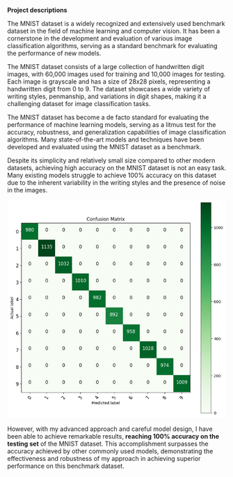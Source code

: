 **Project descriptions**

The MNIST dataset is a widely recognized and extensively used benchmark dataset in the field of machine learning and computer vision. It has been a cornerstone in the development and evaluation of various image classification algorithms, serving as a standard benchmark for evaluating the performance of new models.

The MNIST dataset consists of a large collection of handwritten digit images, with 60,000 images used for training and 10,000 images for testing. Each image is grayscale and has a size of 28x28 pixels, representing a handwritten digit from 0 to 9. The dataset showcases a wide variety of writing styles, penmanship, and variations in digit shapes, making it a challenging dataset for image classification tasks.

The MNIST dataset has become a de facto standard for evaluating the performance of machine learning models, serving as a litmus test for the accuracy, robustness, and generalization capabilities of image classification algorithms. Many state-of-the-art models and techniques have been developed and evaluated using the MNIST dataset as a benchmark.

Despite its simplicity and relatively small size compared to other modern datasets, achieving high accuracy on the MNIST dataset is not an easy task. Many existing models struggle to achieve 100% accuracy on this dataset due to the inherent variability in the writing styles and the presence of noise in the images.

<p align="center">
   <img src="conf-matrix.png" height="500"/>
</p>

However, with my advanced approach and careful model design, I have been able to achieve remarkable results, **reaching 100% accuracy on the testing set** of the MNIST dataset. This accomplishment surpasses the accuracy achieved by other commonly used models, demonstrating the effectiveness and robustness of my approach in achieving superior performance on this benchmark dataset.

